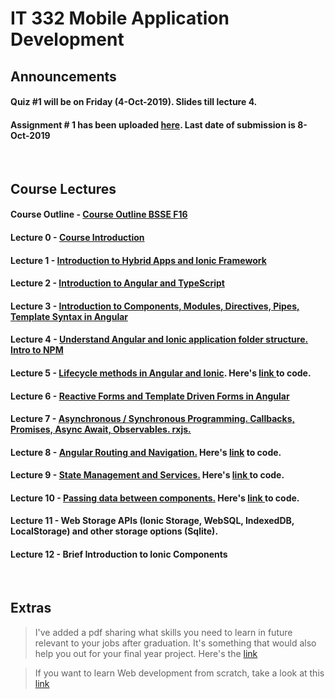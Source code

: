 # IT 332 Mobile Application Development

## Announcements

#### Quiz #1 will be on Friday (4-Oct-2019). Slides till lecture 4.
#### Assignment # 1 has been uploaded <a href="https://github.com/alamgirqazi/mobile-application-development-course/blob/master/Assignments/Assignment%20%23%201.pdf">here</a>. Last date of submission is **8-Oct-2019**
<br/>

## Course Lectures


#### Course Outline - <a href="https://github.com/alamgirqazi/mobile-application-development-course/blob/master/Course%20Outline%20BSSE%20F16.pdf"> Course Outline BSSE F16 </a>

#### Lecture 0 - <a href="https://github.com/alamgirqazi/mobile-application-development-course/blob/master/lecture%200/Lecture%200%20-%20Mobile%20Application%20Development.pdf" target="_blank"> Course Introduction </a>

#### Lecture 1 - <a href="https://github.com/alamgirqazi/mobile-application-development-course/blob/master/lecture%201/Lecture%201%20-%20Mobile%20Application%20Development.pdf" target="_blank"> Introduction to Hybrid Apps and Ionic Framework </a>

#### Lecture 2 - <a href="https://github.com/alamgirqazi/mobile-application-development-course/blob/master/lecture%202/Lecture%202%20-%20Mobile%20Application%20Development.pdf" target="_blank"> Introduction to Angular and TypeScript</a>

#### Lecture 3 - <a href="https://github.com/alamgirqazi/mobile-application-development-course/blob/master/lecture%203/Lecture%203%20-%20Mobile%20Application%20Development.pdf" target="_blank"> Introduction to Components, Modules, Directives, Pipes, Template Syntax in Angular</a>

#### Lecture 4 - <a href="https://github.com/alamgirqazi/mobile-application-development-course/blob/master/lecture%204/Lecture%204%20-%20Mobile%20Application%20Development.pdf" target="_blank"> Understand Angular and Ionic application folder structure. Intro to NPM</a>

#### Lecture 5 - <a href="https://github.com/alamgirqazi/mobile-application-development-course/blob/master/lecture%205/Lecture%205%20-%20Mobile%20Application%20Development.pdf" target="_blank"> Lifecycle methods in Angular and Ionic</a>. Here's <a href="https://github.com/alamgirqazi/MAD-workbooks">link </a> to code.

#### Lecture 6 - <a href="https://github.com/alamgirqazi/mobile-application-development-course/blob/master/lecture%206/Lecture%206%20-%20Mobile%20Application%20Development.pdf" target="_blank"> Reactive Forms and Template Driven Forms in Angular</a>

#### Lecture 7 - <a href="https://github.com/alamgirqazi/mobile-application-development-course/blob/master/lecture%207/Lecture%207%20-%20Mobile%20Application%20Development.pdf" target="_blank">Asynchronous / Synchronous Programming. Callbacks, Promises, Async Await, Observables. rxjs. </a>

#### Lecture 8 - <a href="https://github.com/alamgirqazi/mobile-application-development-course/blob/master/lecture%208/Lecture%208%20-%20Mobile%20Application%20Development.pdf" >Angular Routing and Navigation.</a> Here's <a href="https://github.com/alamgirqazi/MAD-workbooks/tree/lecture8"> link</a> to code.

#### Lecture 9 - <a href="https://github.com/alamgirqazi/mobile-application-development-course/blob/master/lecture%209/Lecture%209%20-%20Mobile%20Application%20Development.pdf">State Management and Services.</a> Here's <a href="https://github.com/alamgirqazi/MAD-workbooks/tree/lecture9"> link </a> to code.

#### Lecture 10 - <a href="https://github.com/alamgirqazi/mobile-application-development-course/blob/master/lecture%2010/Lecture%2010%20-%20Mobile%20Application%20Development.pdf">Passing data between components.</a> Here's <a href="https://github.com/alamgirqazi/MAD-workbooks/tree/lecture10"> link </a> to code.

#### Lecture 11 - Web Storage APIs (Ionic Storage, WebSQL, IndexedDB, LocalStorage) and other storage options (Sqlite).

#### Lecture 12 - Brief Introduction to Ionic Components

<br/>

## Extras 

> I've added a pdf sharing what skills you need to learn in future relevant to your jobs after graduation. It's something that would also help you out for your final year project. Here's the <a href="https://github.com/alamgirqazi/mobile-application-development-course/blob/master/extras/Skills%20to%20learn.pdf">link </a>

> If you want to learn Web development from scratch, take a look at this <a href="https://github.com/alamgirqazi/mobile-application-development-course/blob/master/Course%20Outline%20BSSE%20F16.pdf">link </a>
